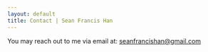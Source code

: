 ```yaml
---
layout: default
title: Contact | Sean Francis Han
---
```


You may reach out to me via email at: seanfrancishan@gmail.com 
